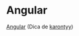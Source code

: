 
# Angular

[Angular](https://loiane.training/curso/angular) (Dica de [karontyy](https://github.com/karontyy))